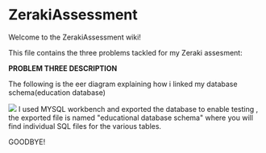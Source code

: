 # ZerakiAssessment

Welcome to the ZerakiAssessment wiki!

This file contains the three problems tackled for my Zeraki assesment:

**PROBLEM THREE DESCRIPTION**

The following is the eer diagram explaining how i linked my database schema(education database)

![](![image](https://user-images.githubusercontent.com/54862468/96415980-0813a980-11f8-11eb-842a-ff72a23bf7bd.png))
I used MYSQL workbench and exported the database to enable testing , the exported file is named "educational database schema" where you will find individual SQL files for the various tables.

GOODBYE!


